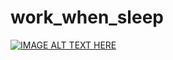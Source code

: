 # work_when_sleep

[![IMAGE ALT TEXT HERE](https://user-images.githubusercontent.com/4492335/128799216-39fd56ea-d687-47d5-bc38-73e092aee4d6.jpg)](https://youtu.be/ms_r9Teyb7M)
